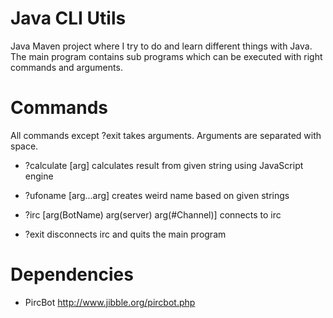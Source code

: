 # Java CLI Utils

Java Maven project where I try to do and learn different things with Java. The main program contains sub programs which can be executed with right commands and arguments.

# Commands

All commands except ?exit takes arguments. Arguments are separated with space.

- ?calculate [arg] calculates result from given string using JavaScript engine

- ?ufoname [arg...arg] creates weird name based on given strings

- ?irc [arg(BotName) arg(server) arg(#Channel)] connects to irc

- ?exit disconnects irc and quits the main program

# Dependencies

- PircBot http://www.jibble.org/pircbot.php
